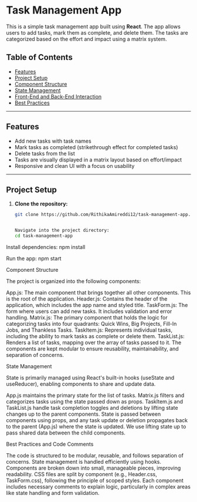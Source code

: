 # Task Management App

This is a simple task management app built using **React**. The app allows users to add tasks, mark them as complete, and delete them. The tasks are categorized based on the effort and impact using a matrix system. 

## Table of Contents
- [Features](#features)
- [Project Setup](#project-setup)
- [Component Structure](#component-structure)
- [State Management](#state-management)
- [Front-End and Back-End Interaction](#front-end-and-back-end-interaction)
- [Best Practices](#best-practices)

---

## Features

- Add new tasks with task names
- Mark tasks as completed (strikethrough effect for completed tasks)
- Delete tasks from the list
- Tasks are visually displayed in a matrix layout based on effort/impact
- Responsive and clean UI with a focus on usability

---

## Project Setup

1. **Clone the repository:**

   ```bash
   git clone https://github.com/RithikaAmireddi12/task-management-app.git


   Navigate into the project directory:
   cd task-management-app

Install dependencies:
npm install

Run the app:
npm start

Component Structure

The project is organized into the following components:

App.js: The main component that brings together all other components. This is the root of the application.
Header.js: Contains the header of the application, which includes the app name and styled title.
TaskForm.js: The form where users can add new tasks. It includes validation and error handling.
Matrix.js: The primary component that holds the logic for categorizing tasks into four quadrants: Quick Wins, Big Projects, Fill-In Jobs, and Thankless Tasks.
TaskItem.js: Represents individual tasks, including the ability to mark tasks as complete or delete them.
TaskList.js: Renders a list of tasks, mapping over the array of tasks passed to it.
The components are kept modular to ensure reusability, maintainability, and separation of concerns.

State Management

State is primarily managed using React's built-in hooks (useState and useReducer), enabling components to share and update data.

App.js maintains the primary state for the list of tasks.
Matrix.js filters and categorizes tasks using the state passed down as props.
TaskItem.js and TaskList.js handle task completion toggles and deletions by lifting state changes up to the parent components.
State is passed between components using props, and any task update or deletion propagates back to the parent (App.js) where the state is updated. We use lifting state up to pass shared data between the child components.

Best Practices and Code Comments

The code is structured to be modular, reusable, and follows separation of concerns.
State management is handled efficiently using hooks.
Components are broken down into small, manageable pieces, improving readability.
CSS files are split by component (e.g., Header.css, TaskForm.css), following the principle of scoped styles.
Each component includes necessary comments to explain logic, particularly in complex areas like state handling and form validation.
